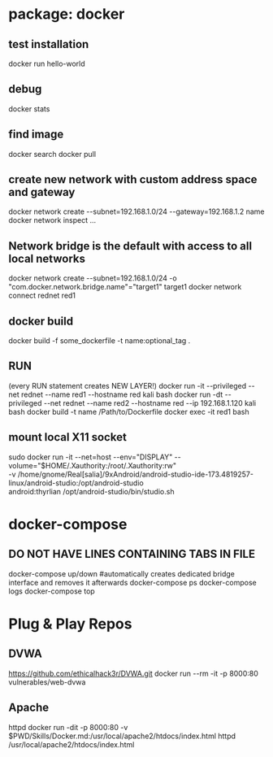 package: docker
===============

## test installation
docker run hello-world

## debug
docker stats

## find image
docker search <substring>
docker pull <image>

## create new network with custom address space and gateway
docker network create --subnet=192.168.1.0/24 --gateway=192.168.1.2 name
docker network inspect ...

## Network bridge is the default with access to all local networks
docker network create --subnet=192.168.1.0/24 -o "com.docker.network.bridge.name"="target1" target1
docker network connect rednet red1

## docker build
docker build -f some_dockerfile -t name:optional_tag .

## RUN
(every RUN statement creates NEW LAYER!)
docker run -it --privileged --net rednet --name red1 --hostname red kali bash
docker run -dt --privileged --net rednet --name red2 --hostname red --ip 192.168.1.120 kali bash
docker build -t name /Path/to/Dockerfile
docker exec -it red1 bash

## mount local X11 socket 
sudo docker run -it --net=host --env="DISPLAY" --volume="$HOME/.Xauthority:/root/.Xauthority:rw" \
-v /home/gnome/Real\[salia\]/9xAndroid/android-studio-ide-173.4819257-linux/android-studio:/opt/android-studio \
android:thyrlian /opt/android-studio/bin/studio.sh

# docker-compose
## DO NOT HAVE LINES CONTAINING TABS IN FILE
docker-compose up/down #automatically creates dedicated bridge interface and removes it afterwards
docker-compose ps
docker-compose logs
docker-compose top

# Plug & Play Repos
## DVWA
https://github.com/ethicalhack3r/DVWA.git
docker run --rm -it -p 8000:80 vulnerables/web-dvwa
## Apache
httpd 
docker run -dit -p 8000:80 -v $PWD/Skills/Docker.md:/usr/local/apache2/htdocs/index.html httpd
/usr/local/apache2/htdocs/index.html
